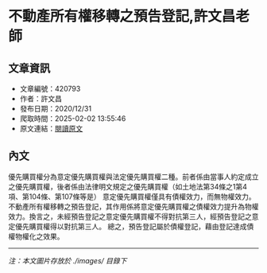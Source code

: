 # 不動產所有權移轉之預告登記,許文昌老師

## 文章資訊
- 文章編號：420793
- 作者：許文昌
- 發布日期：2020/12/31
- 爬取時間：2025-02-02 13:55:46
- 原文連結：[閱讀原文](https://real-estate.get.com.tw/Columns/detail.aspx?no=420793)

## 內文
優先購買權分為意定優先購買權與法定優先購買權二種。前者係由當事人約定成立之優先購買權，後者係由法律明文規定之優先購買權（如土地法第34條之1第4項、第104條、第107條等是）
意定優先購買權僅具有債權效力，而無物權效力。不動產所有權移轉之預告登記，其作用係將意定優先購買權之債權效力提升為物權效力。換言之，未經預告登記之意定優先購買權不得對抗第三人，經預告登記之意定優先購買權得以對抗第三人。
總之，預告登記屬於債權登記，藉由登記達成債權物權化之效果。

---
*注：本文圖片存放於 ./images/ 目錄下*
